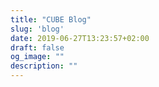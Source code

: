 ```yaml
---
title: "CUBE Blog"
slug: 'blog'
date: 2019-06-27T13:23:57+02:00
draft: false
og_image: ""
description: ""
---
```


